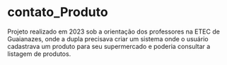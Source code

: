 # contato_Produto
 Projeto realizado em 2023 sob a orientação dos professores na ETEC de Guaianazes, onde a dupla precisava criar um sistema onde o usuário cadastrava um produto para seu supermercado e poderia consultar a listagem de produtos. 
